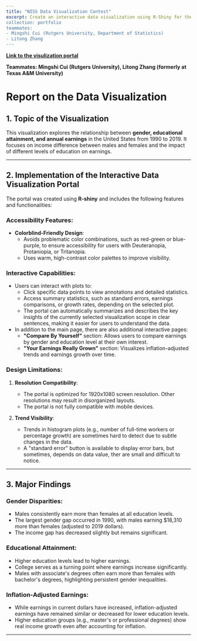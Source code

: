 ```yaml
---
title: "NISS Data Visualization Contest"
excerpt: Create an interactive data visualization using R-Shiny for the income data in the U.S., from 1990 to 2019, under different education and gender groups."<br/>
collection: portfolio
teammates:
- Mingshi Cui (Rutgers University, Department of Statistics)
- Litong Zhang 
---
```


**[Link to the visulization portal](https://best-data-visualization.shinyapps.io/niss_visualization/)**

**Teammates: Mingshi Cui (Rutgers University), Litong Zhang (formerly at Texas A&M University)**

# Report on the Data Visualization

## 1. Topic of the Visualization
This visualization explores the relationship between **gender, educational attainment, and annual earnings** in the United States from 1990 to 2019. It focuses on income difference between males and females and the impact of different levels of education on earnings.

---

## 2. Implementation of the Interactive Data Visualization Portal
The portal was created using **R-shiny** and includes the following features and functionalities:

### Accessibility Features:
- **Colorblind-Friendly Design**:
  - Avoids problematic color combinations, such as red-green or blue-purple, to ensure accessibility for users with Deuteranopia, Protaniopia, or Tritanopia.
  - Uses warm, high-contrast color palettes to improve visibility.

### Interactive Capabilities:
- Users can interact with plots to:
  - Click specific data points to view annotations and detailed statistics.
  - Access summary statistics, such as standard errors, earnings comparisons, or growth rates, depending on the selected plot.
  - The portal can automatically summarizes and describes the key insights of the currently selected visualization scope in clear sentences, making it easier for users to understand the data.
- In addition to the main page, there are also additional interactive pages:
  - **"Compare By Yourself"** section: Allows users to compare earnings by gender and education level at their own interest.
  - **"Your Earnings Really Grown"** section: Visualizes inflation-adjusted trends and earnings growth over time.

### Design Limitations:
1. **Resolution Compatibility**:
   - The portal is optimized for 1920x1080 screen resolution. Other resolutions may result in disorganized layouts.
   - The portal is not fully compatible with mobile devices.

2. **Trend Visibility**:
   - Trends in histogram plots (e.g., number of full-time workers or percentage growth) are sometimes hard to detect due to subtle changes in the data.
   - A "standard error" button is available to display error bars, but sometimes, depends on data value, ther are small and difficult to notice.

---

## 3. Major Findings
### Gender Disparities:
- Males consistently earn more than females at all education levels.
- The largest gender gap occurred in 1990, with males earning $18,310 more than females (adjusted to 2019 dollars).
- The income gap has decreased slightly but remains significant.

### Educational Attainment:
- Higher education levels lead to higher earnings.
- College serves as a turning point where earnings increase significantly.
- Males with associate's degrees often earn more than females with bachelor's degrees, highlighting persistent gender inequalities.

### Inflation-Adjusted Earnings:
- While earnings in current dollars have increased, inflation-adjusted earnings have remained similar or decreased for lower education levels.
- Higher education groups (e.g., master's or professional degrees) show real income growth even after accounting for inflation.

---
